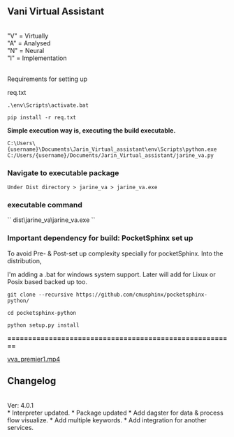 <h2>Vani Virtual Assistant</h2>
<br>
<bd>"V" = Virtually</bd>
<br>
<bd>"A" = Analysed</bd>
<br>
<bd>"N" = Neural</bd>
<br>
<bd>"I" = Implementation</bd>

<br>Requirements for setting up</br>

req.txt

``.\env\Scripts\activate.bat``

``pip install -r req.txt``


**Simple execution way is, executing the build executable.**

``C:\Users\{username}\Documents\Jarin_Virtual_assistant\env\Scripts\python.exe C:/Users/{username}/Documents/Jarin_Virtual_assistant/jarine_va.py``


<h3>Navigate to executable package</h3>

``Under Dist directory > jarine_va > jarine_va.exe``

<h3>executable command</h3>
``  dist\jarine_va\jarine_va.exe  ``

<h3> Important dependency for build: PocketSphinx set up</h3>
To avoid Pre- & Post-set up complexity specially for pocketSphinx. 
Into the distribution, 

I'm adding a .bat for windows system support. 
Later will add for Lixux or Posix based backed up too.  

```git clone --recursive https://github.com/cmusphinx/pocketsphinx-python/```

```cd pocketsphinx-python```

```python setup.py install```

<bd>**=======================================================**</bd>


[vva_premier1.mp4](..%2F..%2FDownloads%2Fvva_premier1.mp4)

<h2>Changelog</h2>
<br>Ver: 4.0.1</br>
* Interpreter updated.
* Package updated
* Add dagster for data & process flow visualize. 
* Add multiple keywords. 
* Add integration for another services. 

